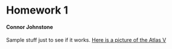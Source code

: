# Homework 1
#### Connor Johnstone

Sample stuff just to see if it works.
[Here is a picture of the Atlas
V](https://www.extremetech.com/wp-content/uploads/2014/07/ap11-KSC-69PC-442HR.jpg)
